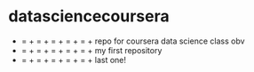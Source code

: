 # datasciencecoursera
+ = + = + = + = + = + 
repo for coursera data 
science class obv
+ = + = + = + = + = + 
my first repository
+ = + = + = + = + = + 
last one!
